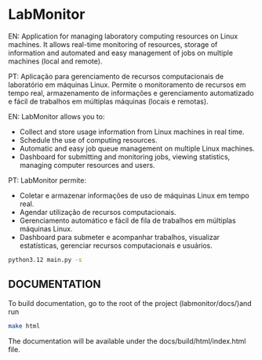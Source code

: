 # LabMonitor
EN: Application for managing laboratory computing resources on Linux machines. It allows real-time monitoring of resources, storage of information and automated and easy management of jobs on multiple machines (local and remote).

PT: Aplicação para gerenciamento de recursos computacionais de laboratório em máquinas Linux. Permite o monitoramento de recursos em tempo real, armazenamento de informações e gerenciamento automatizado e fácil de trabalhos em múltiplas máquinas (locais e remotas). 

EN:
LabMonitor allows you to: 
- Collect and store usage information from Linux machines in real time.
- Schedule the use of computing resources.
- Automatic and easy job queue management on multiple Linux machines.
- Dashboard for submitting and monitoring jobs, viewing statistics, managing computer resources and users. 

PT:
LabMonitor permite: 
- Coletar e armazenar informações de uso de máquinas Linux em tempo real.
- Agendar utilização de recursos computacionais.
- Gerenciamento automático e fácil de fila de trabalhos em múltiplas máquinas Linux.
- Dashboard para submeter e acompanhar trabalhos, visualizar estatísticas, gerenciar recursos computacionais e usuários.


```sh
python3.12 main.py -s
```

DOCUMENTATION
-------------

To build documentation, go to the root of the project (labmonitor/docs/)and run
```sh
make html
```

The documentation will be available under the docs/build/html/index.html file.

